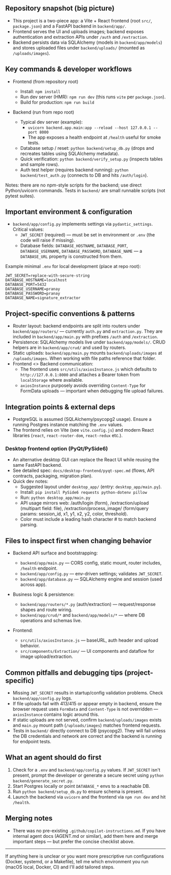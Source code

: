 ## Repository snapshot (big picture)

- This project is a two-piece app: a Vite + React frontend (root `src/`, `package.json`) and a FastAPI backend in `backend/app/`.
- Frontend serves the UI and uploads images; backend exposes authentication and extraction APIs under `/auth` and `/extraction`.
- Backend persists data via SQLAlchemy (models in `backend/app/models`) and stores uploaded files under `backend/uploads/` (mounted as `/uploads/images`).

## Key commands & developer workflows

- Frontend (from repository root)

  - Install: `npm install`
  - Run dev server (HMR): `npm run dev` (this runs `vite` per `package.json`).
  - Build for production: `npm run build`

- Backend (run from repo root)
  - Typical dev server (example):
    - `uvicorn backend.app.main:app --reload --host 127.0.0.1 --port 8000`
    - The app exposes a health endpoint at `/health` useful for smoke tests.
  - Database setup / reset: `python backend/setup_db.py` (drops and recreates tables using SQLAlchemy metadata).
  - Quick verification: `python backend/verify_setup.py` (inspects tables and sample rows).
  - Auth test helper (requires backend running): `python backend/test_auth.py` (connects to DB and hits `/auth/login`).

Notes: there are no npm-style scripts for the backend; use direct Python/uvicorn commands. Tests in `backend/` are small runnable scripts (not pytest suites).

## Important environment & configuration

- `backend/app/config.py` implements settings via `pydantic_settings`. Critical values:
  - `JWT_SECRET` (required) — must be set in environment or `.env` (the code will raise if missing).
  - Database fields: `DATABASE_HOSTNAME`, `DATABASE_PORT`, `DATABASE_USERNAME`, `DATABASE_PASSWORD`, `DATABASE_NAME` — a `DATABASE_URL` property is constructed from them.

Example minimal `.env` for local development (place at repo root):

```text
JWT_SECRET=replace-with-secure-string
DATABASE_HOSTNAME=localhost
DATABASE_PORT=5432
DATABASE_USERNAME=pranay
DATABASE_PASSWORD=pranay
DATABASE_NAME=signature_extractor
```

## Project-specific conventions & patterns

- Router layout: backend endpoints are split into routers under `backend/app/routers/` — currently `auth.py` and `extraction.py`. They are included in `backend/app/main.py` with prefixes `/auth` and `/extraction`.
- Persistence: SQLAlchemy models live under `backend/app/models/`. CRUD helpers are in `backend/app/crud/` and used by routers.
- Static uploads: `backend/app/main.py` mounts `backend/uploads/images` at `/uploads/images`. When working with file paths reference that folder.
- Frontend <> Backend communication:
  - The frontend uses `src/utils/axiosInstance.js` which defaults to `http://127.0.0.1:8000` and attaches a Bearer token from `localStorage` where available.
  - `axiosInstance` purposely avoids overriding `Content-Type` for FormData uploads — important when debugging file upload failures.

## Integration points & external deps

- PostgreSQL is assumed (SQLAlchemy/psycopg2 usage). Ensure a running Postgres instance matching the `.env` values.
- The frontend relies on Vite (see `vite.config.js`) and modern React libraries (`react`, `react-router-dom`, `react-redux` etc.).

### Desktop frontend option (PyQt/PySide6)

- An alternative desktop GUI can replace the React UI while reusing the same FastAPI backend.
- See detailed spec: `docs/desktop-frontend/pyqt-spec.md` (flows, API contracts, packaging, migration plan).
- Quick dev notes:
  - Suggested layout under `desktop_app/` (entry: `desktop_app/main.py`).
  - Install: `pip install PySide6 requests python-dotenv pillow`
  - Run: `python desktop_app/main.py`
  - API usage mirrors web: /auth/login (form), /extraction/upload (multipart field: file), /extraction/process_image/ (form/query params: session_id, x1, y1, x2, y2, color, threshold).
  - Color must include a leading hash character # to match backend parsing.

## Files to inspect first when changing behavior

- Backend API surface and bootstrapping:

  - `backend/app/main.py` — CORS config, static mount, router includes, `/health` endpoint.
  - `backend/app/config.py` — env-driven settings; validates `JWT_SECRET`.
  - `backend/app/database.py` — SQLAlchemy engine and session (used across app).

- Business logic & persistence:

  - `backend/app/routers/*.py` (auth/extraction) — request/response shapes and route wiring.
  - `backend/app/crud/*` and `backend/app/models/*` — where DB operations and schemas live.

- Frontend:
  - `src/utils/axiosInstance.js` — baseURL, auth header and upload behavior.
  - `src/components/Extraction/` — UI components and dataflow for image upload/extraction.

## Common pitfalls and debugging tips (project-specific)

- Missing `JWT_SECRET` results in startup/config validation problems. Check `backend/app/config.py` logs.
- If file uploads fail with 413/415 or appear empty in backend, ensure the browser request uses `FormData` and `Content-Type` is not overridden — `axiosInstance` contains logic around this.
- If static uploads are not served, confirm `backend/uploads/images` exists and `main.py` mount path (`/uploads/images`) matches frontend requests.
- Tests in `backend/` directly connect to DB (psycopg2). They will fail unless the DB credentials and network are correct and the backend is running for endpoint tests.

## What an agent should do first

1. Check for a `.env` and `backend/app/config.py` values. If `JWT_SECRET` isn't present, prompt the developer or generate a secure secret using `python backend/generate_secret.py`.
2. Start Postgres locally or point `DATABASE_*` envs to a reachable DB.
3. Run `python backend/setup_db.py` to ensure schema is present.
4. Launch the backend via `uvicorn` and the frontend via `npm run dev` and hit `/health`.

## Merging notes

- There was no pre-existing `.github/copilot-instructions.md`. If you have internal agent docs (AGENT.md or similar), add them here and merge important steps — but prefer the concise checklist above.

---

If anything here is unclear or you want more prescriptive run configurations (Docker, systemd, or a Makefile), tell me which environment you run (macOS local, Docker, CI) and I'll add tailored steps.
